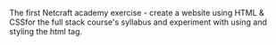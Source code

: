 The first Netcraft academy exercise - create a website using HTML & CSSfor the full stack course's syllabus and experiment with using and styling the html <table> tag.
